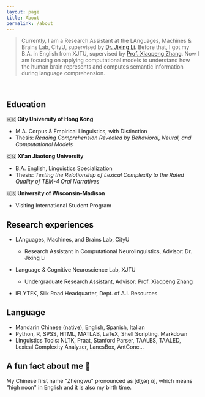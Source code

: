 ```yaml
---
layout: page
title: About
permalink: /about
---
```

> Currently, I am a Research Assistant at the LAnguages, Machines & Brains Lab, CityU, supervised by [Dr. Jixing Li](https://jixing-li.github.io/). Before that, I got my B.A. in English from XJTU, supervised by [Prof. Xiaopeng Zhang](http://gr.xjtu.edu.cn/en/web/zhangxp). Now I am focusing on applying computational models to understand how the human brain represents and computes semantic information during language comprehension.
<br>

## Education
🇭🇰 __City University of Hong Kong__
- M.A. Corpus & Empirical Linguistics, with Distinction
- Thesis: *Reading Comprehension Revealed by Behavioral, Neural, and Computational Models*

🇨🇳 __Xi'an Jiaotong University__
- B.A. English, Linguistics Specialization
- Thesis: *Testing the Relationship of Lexical Complexity to the Rated Quality of TEM-4 Oral Narratives*

🇺🇸 __University of Wisconsin-Madison__
- Visiting International Student Program

## Research experiences
- LAnguages, Machines, and Brains Lab, CityU
  - Research Assistant in Computational Neurolinguistics, Advisor: Dr. Jixing Li

- Language & Cognitive Neuroscience Lab, XJTU
  - Undergraduate Research Assistant, Advisor: Prof. Xiaopeng Zhang

- iFLYTEK, Silk Road Headquarter, Dept. of A.I. Resources

## Language
- Mandarin Chinese (native), English, Spanish, Italian
- Python, R, SPSS, HTML, MATLAB, LaTeX, Shell Scripting, Markdown
- Linguistics Tools: NLTK, Praat, Stanford Parser, TAALES, TAALED, Lexical Complexity Analyzer, LancsBox, AntConc...

## A fun fact about me 🥳
My Chinese first name "Zhengwu" pronounced as [dʒə̀ŋ ǔ], which means "high noon" in English and it is also my birth time.  

